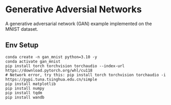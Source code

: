 # Generative Adversial Networks

A generative adversarial network (GAN) example implemented on the MNIST dataset.

## Env Setup

```
conda create -n gan_mnist python=3.10 -y
conda activate gan_mnist
pip install torch torchvision torchaudio --index-url https://download.pytorch.org/whl/cu118
# Network error, try this: pip install torch torchvision torchaudio -i https://pypi.tuna.tsinghua.edu.cn/simple
pip install matplotlib
pip install numpy
pip install tqdm
pip install wandb
```